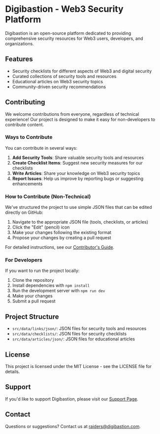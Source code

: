 
# Digibastion - Web3 Security Platform

Digibastion is an open-source platform dedicated to providing comprehensive security resources for Web3 users, developers, and organizations.

## Features

- Security checklists for different aspects of Web3 and digital security
- Curated collections of security tools and resources
- Educational articles on Web3 security topics
- Community-driven security recommendations

## Contributing

We welcome contributions from everyone, regardless of technical experience! Our project is designed to make it easy for non-developers to contribute content.

### Ways to Contribute

You can contribute in several ways:

1. **Add Security Tools**: Share valuable security tools and resources
2. **Create Checklist Items**: Suggest new security measures for our checklists
3. **Write Articles**: Share your knowledge on Web3 security topics
4. **Report Issues**: Help us improve by reporting bugs or suggesting enhancements

### How to Contribute (Non-Technical)

We've structured the project to use simple JSON files that can be edited directly on GitHub:

1. Navigate to the appropriate JSON file (tools, checklists, or articles)
2. Click the "Edit" (pencil) icon
3. Make your changes following the existing format
4. Propose your changes by creating a pull request

For detailed instructions, see our [Contributor's Guide](./CONTRIBUTORS_GUIDE.md).

### For Developers

If you want to run the project locally:

1. Clone the repository
2. Install dependencies with `npm install`
3. Run the development server with `npm run dev`
4. Make your changes
5. Submit a pull request

## Project Structure

- `src/data/links/json/`: JSON files for security tools and resources
- `src/data/checklists/`: JSON files for security checklists
- `src/data/articles/json/`: JSON files for educational articles

## License

This project is licensed under the MIT License - see the LICENSE file for details.

## Support

If you'd like to support Digibastion, please visit our [Support Page](https://digibastion.com/support).

## Contact

Questions or suggestions? Contact us at raiders@digibastion.com.
